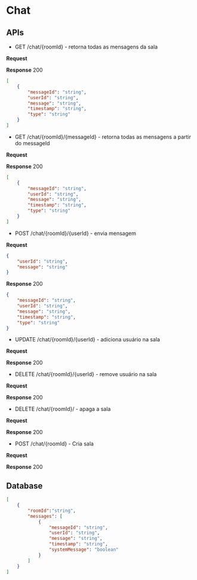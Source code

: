 # Chat
## APIs
- GET /chat/{roomId} - retorna todas as mensagens da sala 

**Request**	

**Response**
200
```json 
[
	{
		"messageId": "string",
		"userId": "string",
		"message": "string",
		"timestamp": "string",
		"type": "string"
	}
]
```

- GET /chat/{roomId}/{messageId} - retorna todas as mensagens a partir do messageId

**Request**	

**Response**
200
```json 
[
	{
		"messageId": "string",
		"userId": "string",
		"message": "string",
		"timestamp": "string",
		"type": "string"
	}
]
```

- POST /chat/{roomId}/{userId} - envia mensagem

**Request**	
```json 
{
	"userId": "string",
	"message": "string"
}
```

**Response**
200
```json 
{
	"messageId": "string",
	"userId": "string",
	"message": "string",
	"timestamp": "string",
	"type": "string"
}
```

- UPDATE /chat/{roomId}/{userId} - adiciona usuário na sala  

**Request**	

**Response**
200

- DELETE /chat/{roomId}/{userId} - remove usuário na sala  

**Request**	

**Response**
200

- DELETE /chat/{roomId}/ - apaga a sala

**Request**	

**Response**
200

- POST /chat/{roomId} - Cria sala

**Request**	

**Response**
200

## Database
```json
[
	{
		"roomId":"string",
		"messages": [
			{
				"messageId": "string",
				"userId": "string",
				"message": "string",
				"timestamp": "string",
				"systemMessage": "boolean"
			}	
		]
	}
]
```